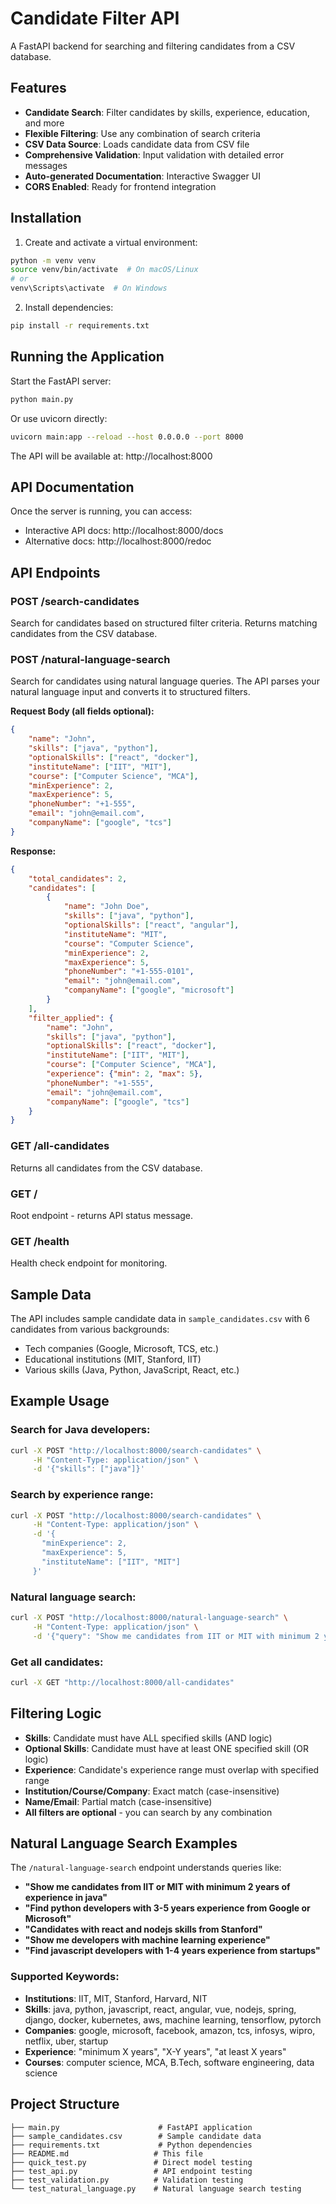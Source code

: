 # Candidate Filter API

A FastAPI backend for searching and filtering candidates from a CSV database.

## Features

- **Candidate Search**: Filter candidates by skills, experience, education, and more
- **Flexible Filtering**: Use any combination of search criteria
- **CSV Data Source**: Loads candidate data from CSV file
- **Comprehensive Validation**: Input validation with detailed error messages
- **Auto-generated Documentation**: Interactive Swagger UI
- **CORS Enabled**: Ready for frontend integration

## Installation

1. Create and activate a virtual environment:
```bash
python -m venv venv
source venv/bin/activate  # On macOS/Linux
# or
venv\Scripts\activate  # On Windows
```

2. Install dependencies:
```bash
pip install -r requirements.txt
```

## Running the Application

Start the FastAPI server:
```bash
python main.py
```

Or use uvicorn directly:
```bash
uvicorn main:app --reload --host 0.0.0.0 --port 8000
```

The API will be available at: http://localhost:8000

## API Documentation

Once the server is running, you can access:
- Interactive API docs: http://localhost:8000/docs
- Alternative docs: http://localhost:8000/redoc

## API Endpoints

### POST /search-candidates

Search for candidates based on structured filter criteria. Returns matching candidates from the CSV database.

### POST /natural-language-search

Search for candidates using natural language queries. The API parses your natural language input and converts it to structured filters.

**Request Body (all fields optional):**
```json
{
    "name": "John",
    "skills": ["java", "python"],
    "optionalSkills": ["react", "docker"],
    "instituteName": ["IIT", "MIT"],
    "course": ["Computer Science", "MCA"],
    "minExperience": 2,
    "maxExperience": 5,
    "phoneNumber": "+1-555",
    "email": "john@email.com",
    "companyName": ["google", "tcs"]
}
```

**Response:**
```json
{
    "total_candidates": 2,
    "candidates": [
        {
            "name": "John Doe",
            "skills": ["java", "python"],
            "optionalSkills": ["react", "angular"],
            "instituteName": "MIT",
            "course": "Computer Science",
            "minExperience": 2,
            "maxExperience": 5,
            "phoneNumber": "+1-555-0101",
            "email": "john@email.com",
            "companyName": ["google", "microsoft"]
        }
    ],
    "filter_applied": {
        "name": "John",
        "skills": ["java", "python"],
        "optionalSkills": ["react", "docker"],
        "instituteName": ["IIT", "MIT"],
        "course": ["Computer Science", "MCA"],
        "experience": {"min": 2, "max": 5},
        "phoneNumber": "+1-555",
        "email": "john@email.com",
        "companyName": ["google", "tcs"]
    }
}
```

### GET /all-candidates

Returns all candidates from the CSV database.

### GET /

Root endpoint - returns API status message.

### GET /health

Health check endpoint for monitoring.

## Sample Data

The API includes sample candidate data in `sample_candidates.csv` with 6 candidates from various backgrounds:
- Tech companies (Google, Microsoft, TCS, etc.)
- Educational institutions (MIT, Stanford, IIT)
- Various skills (Java, Python, JavaScript, React, etc.)

## Example Usage

### Search for Java developers:
```bash
curl -X POST "http://localhost:8000/search-candidates" \
     -H "Content-Type: application/json" \
     -d '{"skills": ["java"]}'
```

### Search by experience range:
```bash
curl -X POST "http://localhost:8000/search-candidates" \
     -H "Content-Type: application/json" \
     -d '{
       "minExperience": 2,
       "maxExperience": 5,
       "instituteName": ["IIT", "MIT"]
     }'
```

### Natural language search:
```bash
curl -X POST "http://localhost:8000/natural-language-search" \
     -H "Content-Type: application/json" \
     -d '{"query": "Show me candidates from IIT or MIT with minimum 2 years of experience in java"}'
```

### Get all candidates:
```bash
curl -X GET "http://localhost:8000/all-candidates"
```

## Filtering Logic

- **Skills**: Candidate must have ALL specified skills (AND logic)
- **Optional Skills**: Candidate must have at least ONE specified skill (OR logic)
- **Experience**: Candidate's experience range must overlap with specified range
- **Institution/Course/Company**: Exact match (case-insensitive)
- **Name/Email**: Partial match (case-insensitive)
- **All filters are optional** - you can search by any combination

## Natural Language Search Examples

The `/natural-language-search` endpoint understands queries like:

- **"Show me candidates from IIT or MIT with minimum 2 years of experience in java"**
- **"Find python developers with 3-5 years experience from Google or Microsoft"**
- **"Candidates with react and nodejs skills from Stanford"**
- **"Show me developers with machine learning experience"**
- **"Find javascript developers with 1-4 years experience from startups"**

### Supported Keywords:

- **Institutions**: IIT, MIT, Stanford, Harvard, NIT
- **Skills**: java, python, javascript, react, angular, vue, nodejs, spring, django, docker, kubernetes, aws, machine learning, tensorflow, pytorch
- **Companies**: google, microsoft, facebook, amazon, tcs, infosys, wipro, netflix, uber, startup
- **Experience**: "minimum X years", "X-Y years", "at least X years"
- **Courses**: computer science, MCA, B.Tech, software engineering, data science

## Project Structure

```
├── main.py                      # FastAPI application
├── sample_candidates.csv        # Sample candidate data
├── requirements.txt             # Python dependencies
├── README.md                   # This file
├── quick_test.py               # Direct model testing
├── test_api.py                 # API endpoint testing
├── test_validation.py          # Validation testing
└── test_natural_language.py    # Natural language search testing
```